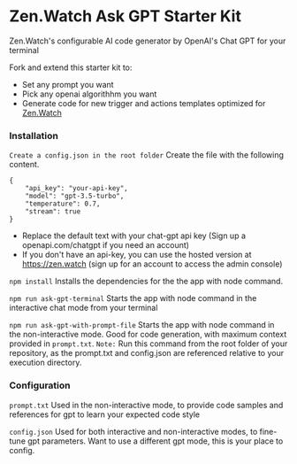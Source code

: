 # Zen.Watch Ask GPT Starter Kit
Zen.Watch's configurable AI code generator by OpenAI's Chat GPT for your terminal 

Fork and extend this starter kit to:
- Set any prompt you want
- Pick any openai algorithhm you want
- Generate code for new trigger and actions templates optimized for [Zen.Watch](https://zen.watch)

### Installation

``` Create a config.json in the root folder ```
Create the file with the following content.  
```
{
    "api_key": "your-api-key",
    "model": "gpt-3.5-turbo",
    "temperature": 0.7,
    "stream": true
}
```
- Replace the default text with your chat-gpt api key (Sign up a openapi.com/chatgpt if you need an account)
- If you don't have an api-key, you can use the hosted version at https://zen.watch (sign up for an account to access the admin console)

``` npm install ```
Installs the dependencies for the the app with node command.

``` npm run ask-gpt-terminal ```
Starts the app with node command in the interactive chat mode from your terminal

``` npm run ask-gpt-with-prompt-file ```
Starts the app with node command in the non-interactive mode. Good for code generation, with maximum context provided in `prompt.txt`. `Note:` Run this command from the root folder of your repository, as the prompt.txt and config.json are referenced relative to your execution directory.

### Configuration

``` prompt.txt ```
Used in the non-interactive mode, to provide code samples and references for gpt to learn your expected code style

``` config.json ```
Used for both interactive and non-interactive modes, to fine-tune gpt parameters. Want to use a different gpt mode, this is your place to config.



